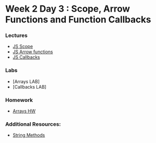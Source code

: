 
# Week 2 Day 3 : Scope, Arrow Functions and Function Callbacks
### Lectures 

* [JS Scope](https://www.w3schools.com/js/js_scope.asp)
* [JS Arrow functions](https://developer.mozilla.org/en-US/docs/Web/JavaScript/Reference/Functions/Arrow_functions)
* [JS Callbacks](https://www.w3schools.com/js/js_callback.asp)


### Labs

* [Arrays LAB]
* [Callbacks LAB]

### Homework

* [Arrays HW](https://github.com/Tuwaiq-1000-JS-al-Baha/HW_Week2_Day1_Arrays_and_Loops)


### Additional Resources:


* [String Methods](https://developer.mozilla.org/en-US/docs/Web/JavaScript/Reference/Global_Objects/String/includes)
